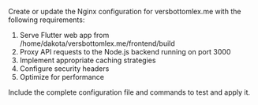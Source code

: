 Create or update the Nginx configuration for versbottomlex.me with the following requirements:

1. Serve Flutter web app from /home/dakota/versbottomlex.me/frontend/build
2. Proxy API requests to the Node.js backend running on port 3000
3. Implement appropriate caching strategies
4. Configure security headers
5. Optimize for performance

Include the complete configuration file and commands to test and apply it.
